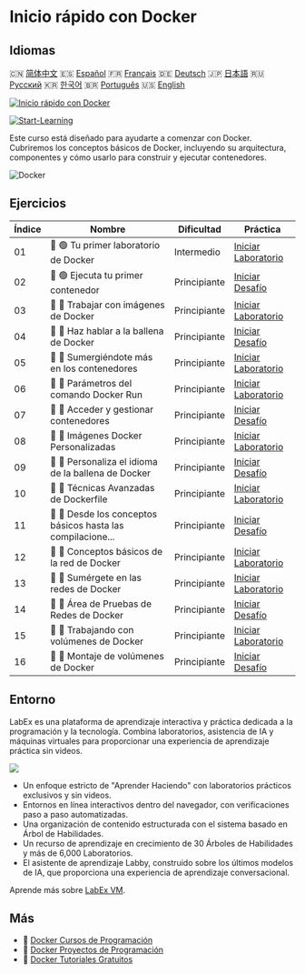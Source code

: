 # Inicio rápido con Docker

## Idiomas

🇨🇳 [简体中文](README_zh.md) 🇪🇸 [Español](README_es.md) 🇫🇷 [Français](README_fr.md) 🇩🇪 [Deutsch](README_de.md) 🇯🇵 [日本語](README_ja.md) 🇷🇺 [Русский](README_ru.md) 🇰🇷 [한국어](README_ko.md) 🇧🇷 [Português](README_pt.md) 🇺🇸 [English](README.md) 

[![Inicio rápido con Docker](https://cover-creator.labex.io/quick-start-with-docker.png?lang=es)](https://labex.io/es/courses/quick-start-with-docker)

[![Start-Learning](https://img.shields.io/badge/Start-Learning-whitesmoke?style=for-the-badge)](https://labex.io/es/courses/quick-start-with-docker)

Este curso está diseñado para ayudarte a comenzar con Docker. Cubriremos los conceptos básicos de Docker, incluyendo su arquitectura, componentes y cómo usarlo para construir y ejecutar contenedores.

![Docker](https://img.shields.io/badge/Docker-whitesmoke?style=for-the-badge&logo=docker)


## Ejercicios

|   Índice | Nombre                                                      | Dificultad   | Práctica                                                                                                                     |
|----------|-------------------------------------------------------------|--------------|------------------------------------------------------------------------------------------------------------------------------|
|       01 | 📖 🟢 Tu primer laboratorio de Docker                       | Intermedio   | <a target='_blank' href='https://labex.io/es/tutorials/docker-your-first-docker-lab-92719'>Iniciar Laboratorio</a>           |
|       02 | 🎯 🟢 Ejecuta tu primer contenedor                          | Principiante | <a target='_blank' href='https://labex.io/es/tutorials/docker-run-your-first-container-388943'>Iniciar Desafío</a>           |
|       03 | 📖 🔵 Trabajar con imágenes de Docker                       | Principiante | <a target='_blank' href='https://labex.io/es/tutorials/docker-working-with-docker-images-388939'>Iniciar Laboratorio</a>     |
|       04 | 🎯 🔵 Haz hablar a la ballena de Docker                     | Principiante | <a target='_blank' href='https://labex.io/es/tutorials/docker-make-a-docker-whale-speak-388948'>Iniciar Desafío</a>          |
|       05 | 📖 🔵 Sumergiéndote más en los contenedores                 | Principiante | <a target='_blank' href='https://labex.io/es/tutorials/docker-diving-deeper-into-containers-388951'>Iniciar Laboratorio</a>  |
|       06 | 📖 🔵 Parámetros del comando Docker Run                     | Principiante | <a target='_blank' href='https://labex.io/es/tutorials/docker-docker-run-command-parameters-389228'>Iniciar Laboratorio</a>  |
|       07 | 🎯 🔵 Acceder y gestionar contenedores                      | Principiante | <a target='_blank' href='https://labex.io/es/tutorials/docker-access-and-manage-containers-389192'>Iniciar Desafío</a>       |
|       08 | 📖 🔵 Imágenes Docker Personalizadas                        | Principiante | <a target='_blank' href='https://labex.io/es/tutorials/docker-custom-docker-images-389185'>Iniciar Laboratorio</a>           |
|       09 | 🎯 🔵 Personaliza el idioma de la ballena de Docker         | Principiante | <a target='_blank' href='https://labex.io/es/tutorials/docker-customize-docker-whale-s-language-389015'>Iniciar Desafío</a>  |
|       10 | 📖 🔵 Técnicas Avanzadas de Dockerfile                      | Principiante | <a target='_blank' href='https://labex.io/es/tutorials/docker-advanced-dockerfile-techniques-389027'>Iniciar Laboratorio</a> |
|       11 | 🎯 🔵 Desde los conceptos básicos hasta las compilacione... | Principiante | <a target='_blank' href='https://labex.io/es/tutorials/docker-from-basics-to-multi-stage-builds-389193'>Iniciar Desafío</a>  |
|       12 | 📖 🔵 Conceptos básicos de la red de Docker                 | Principiante | <a target='_blank' href='https://labex.io/es/tutorials/docker-docker-networking-basics-389048'>Iniciar Laboratorio</a>       |
|       13 | 📖 🔵 Sumérgete en las redes de Docker                      | Principiante | <a target='_blank' href='https://labex.io/es/tutorials/docker-dive-into-docker-networking-389047'>Iniciar Laboratorio</a>    |
|       14 | 🎯 🔵 Área de Pruebas de Redes de Docker                    | Principiante | <a target='_blank' href='https://labex.io/es/tutorials/docker-docker-network-playground-389054'>Iniciar Desafío</a>          |
|       15 | 📖 🔵 Trabajando con volúmenes de Docker                    | Principiante | <a target='_blank' href='https://labex.io/es/tutorials/docker-working-with-docker-volumes-389189'>Iniciar Laboratorio</a>    |
|       16 | 🎯 🔵 Montaje de volúmenes de Docker                        | Principiante | <a target='_blank' href='https://labex.io/es/tutorials/docker-docker-volume-mounting-389116'>Iniciar Desafío</a>             |

## Entorno

LabEx es una plataforma de aprendizaje interactiva y práctica dedicada a la programación y la tecnología. Combina laboratorios, asistencia de IA y máquinas virtuales para proporcionar una experiencia de aprendizaje práctica sin videos.

![](https://tutorial-screenshot.getvm.io/images/vm-1725247253.png)

- Un enfoque estricto de "Aprender Haciendo" con laboratorios prácticos exclusivos y sin videos.
- Entornos en línea interactivos dentro del navegador, con verificaciones paso a paso automatizadas.
- Una organización de contenido estructurada con el sistema basado en Árbol de Habilidades.
- Un recurso de aprendizaje en crecimiento de 30 Árboles de Habilidades y más de 6,000 Laboratorios.
- El asistente de aprendizaje Labby, construido sobre los últimos modelos de IA, que proporciona una experiencia de aprendizaje conversacional.

Aprende más sobre [LabEx VM](https://support.labex.io/using-labex/virtual-machine).

## Más

- 🔗 [Docker Cursos de Programación](https://github.com/labex-labs/awesome-programming-courses)
- 🔗 [Docker Proyectos de Programación](https://github.com/labex-labs/awesome-programming-projects)
- 🔗 [Docker Tutoriales Gratuitos](https://github.com/labex-labs/docker-free-tutorials)

